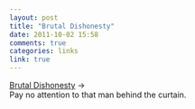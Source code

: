 ```yaml
---
layout: post
title: "Brutal Dishonesty"
date: 2011-10-02 15:58
comments: true
categories: links
link: true
---
```

[Brutal Dishonesty](http://uncrunched.com/2011/10/01/brutal-dishonesty/
"Brutal Dishonesty") &rarr;  
Pay no attention to that man behind the curtain.
